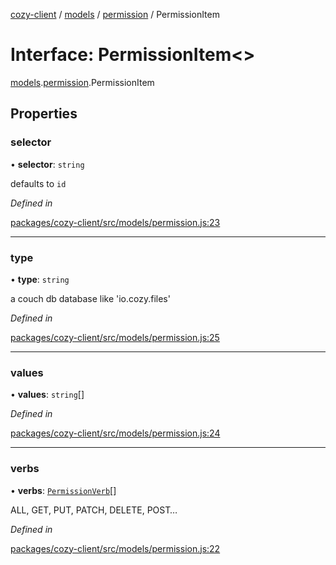 [cozy-client](../README.md) / [models](../modules/models.md) / [permission](../modules/models.permission.md) / PermissionItem

# Interface: PermissionItem<>

[models](../modules/models.md).[permission](../modules/models.permission.md).PermissionItem

## Properties

### selector

• **selector**: `string`

defaults to `id`

*Defined in*

[packages/cozy-client/src/models/permission.js:23](https://github.com/cozy/cozy-client/blob/master/packages/cozy-client/src/models/permission.js#L23)

***

### type

• **type**: `string`

a couch db database like 'io.cozy.files'

*Defined in*

[packages/cozy-client/src/models/permission.js:25](https://github.com/cozy/cozy-client/blob/master/packages/cozy-client/src/models/permission.js#L25)

***

### values

• **values**: `string`\[]

*Defined in*

[packages/cozy-client/src/models/permission.js:24](https://github.com/cozy/cozy-client/blob/master/packages/cozy-client/src/models/permission.js#L24)

***

### verbs

• **verbs**: [`PermissionVerb`](../modules/models.permission.md#permissionverb)\[]

ALL, GET, PUT, PATCH, DELETE, POST…

*Defined in*

[packages/cozy-client/src/models/permission.js:22](https://github.com/cozy/cozy-client/blob/master/packages/cozy-client/src/models/permission.js#L22)
